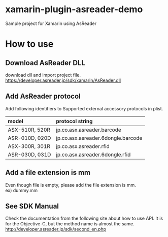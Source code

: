 # xamarin-plugin-asreader-demo
Sample project for Xamarin using AsReader

# How to use
## Download AsReader DLL
download dll and import project file.  
<https://developer.asreader.jp/sdk/xamarin/AsReader.dll>

## Add AsReader protocol
Add following identifiers to Supported external accessory protocols in plist.

| model | protocol string|
|:------|:---------------|
|ASX-510R, 520R | jp.co.asx.asreader.barcode |  
|ASR-010D, 020D | jp.co.asx.asreader.6dongle.barcode  |
|ASX-300R, 301R | jp.co.asx.asreader.rfid  |
|ASR-030D, 031D | jp.co.asx.asreader.6dongle.rfid |

## Add a file extension is mm
Even though file is empty, please add the file extension is mm.  
ex) dummy.mm

## See SDK Manual
Check the documentation from the following site about how to use API.
It is for the Objective-C, but the method name is almost the same.  
<http://developer.asreader.jp/sdk/second_en.php>

